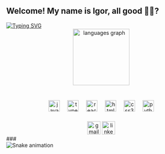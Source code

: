 <h2 align="left">Welcome! My name is Igor, all good 🤙🏾?</h2>
<a href="https://git.io/typing-svg"><img src="https://readme-typing-svg.herokuapp.com?font=Poppins&weight=500&pause=1000&color=F7EB62&width=435&lines=Front-end+Developer!+Studyng+Systems+analysis+and+development." alt="Typing SVG" /></a>

<br clear="both">
<div float="Right">
  <div align="center">
    <img src="https://github-readme-stats.vercel.app/api/top-langs?username=Marcondezz&locale=en&hide_title=false&layout=compact&card_width=320&langs_count=4&theme=cobalt2&hide_border=false&custom_title=Coding..." height="150" alt="languages graph"  />
  </div>

  
  ###
  
  <br clear="both">
  
  <div align="center" >
    <img src="https://cdn.jsdelivr.net/gh/devicons/devicon/icons/javascript/javascript-original.svg" height="30" alt="javascript logo"  />
    <img width="12" />
    <img src="https://cdn.jsdelivr.net/gh/devicons/devicon/icons/typescript/typescript-original.svg" height="30" alt="typescript logo"  />
    <img width="12" />
    <img src="https://cdn.jsdelivr.net/gh/devicons/devicon/icons/react/react-original.svg" height="30" alt="react logo"  />
    <img width="12" />
    <img src="https://cdn.jsdelivr.net/gh/devicons/devicon/icons/html5/html5-original.svg" height="30" alt="html5 logo"  />
    <img width="12" />
    <img src="https://cdn.jsdelivr.net/gh/devicons/devicon/icons/css3/css3-original.svg" height="30" alt="css3 logo"  />
    <img width="12" />
    <img src="https://cdn.jsdelivr.net/gh/devicons/devicon/icons/python/python-original.svg" height="30" alt="python logo"  />
  </div>
  
  ###
  
  <div align="center">
    <img src="https://img.shields.io/static/v1?message=Gmail&logo=gmail&label=&color=D14836&logoColor=white&labelColor=&style=for-the-badge" height="35" alt="gmail logo"  />
    <img src="https://img.shields.io/static/v1?message=LinkedIn&logo=linkedin&label=&color=0077B5&logoColor=white&labelColor=&style=for-the-badge" height="35" alt="linkedin logo"  />
  </div>
</div>
###

<br clear="both">

<img src="https://raw.githubusercontent.com/Marcondezz/Marcondezz/output/snake.svg" alt="Snake animation" />

###
